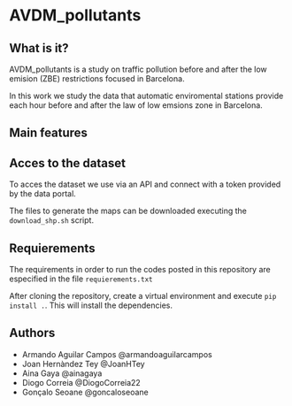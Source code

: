 # AVDM_pollutants

## What is it?

AVDM_pollutants is a study on traffic pollution before and after the low emision (ZBE) restrictions focused in Barcelona.

In this work we study the data that automatic enviromental stations provide each hour before and after the law of low emsions zone in Barcelona. 

## Main features



## Acces to the dataset

To acces the dataset we use via an API and connect with a token provided by the data portal.

The files to generate the maps can be downloaded executing the `download_shp.sh` script.

## Requierements

The requirements in order to run the codes posted in this repository are especified in the file `requierements.txt`

After cloning the repository, create a virtual environment and execute `pip install .`. This will install the dependencies.

## Authors

- Armando Aguilar Campos @armandoaguilarcampos
- Joan Hernàndez Tey @JoanHTey
- Aina Gaya @ainagaya
- Diogo Correia @DiogoCorreia22
- Gonçalo Seoane @goncaloseoane 
